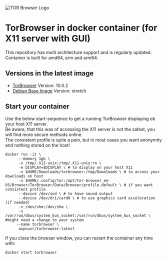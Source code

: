 ![TOR Browser Logo](https://www.macupdate.com/images/icons256/17679.png)

**TorBrowser in docker container (for X11 server with GUI)**
===

This repository has multi architecture support and is regularly updated.    
Container is built for amd64, arm and arm64.

Versions in the latest image
-----
- [TorBrowser](https://www.torproject.org/ "TOR Project Homepage") Version: 10.0.2
- [Debian Base Image](https://hub.docker.com/_/debian "Debian Docker Repo") Version: stretch

Start your container
-----
Use the below start-sequence to get a running TorBrowser displaying ob your host X11 server.   
Be aware, that this was of accessing the X11 server is not the safest, you will find more secure methods online.  
The consistent profile is quite a pain, but in most cases you want anonymity and nothing stored on the host!

```
docker run -it \
      --memory 1gb \
      -v /tmp/.X11-unix:/tmp/.X11-unix:ro \
      -e DISPLAY=$DISPLAY \ # to display on your host X11
      -v $HOME/Downloads/torbrowser:/tmp/Downloads \ # to access your downloads on host
      -v $HOME/.config/tor:/opt/tor-browser_en-US/Browser/TorBrowser/Data/Browser/profile.default \ # if you want consistent profile
      --device /dev/snd \ # to have sound output
      --device /dev/dri/card0 \ # to use graphics card acceleration (if needed)
      -v /dev/shm:/dev/shm \ 
      -v /var/run/dbus/system_bus_socket:/var/run/dbus/system_bus_socket \ #might need a change to your system
     --name torbrowser \
      avpnusr/torbrowser:latest
```
   
If you close the browser window, you can restart the container any time with:     
```
docker start torbrowser
```
